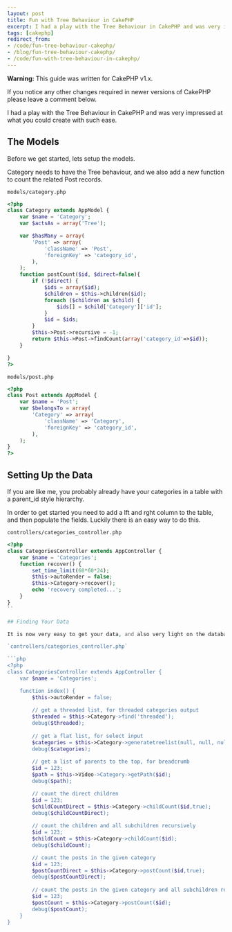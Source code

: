 ```yaml
---
layout: post
title: Fun with Tree Behaviour in CakePHP
excerpt: I had a play with the Tree Behaviour in CakePHP and was very impressed at what you could create with such ease.
tags: [cakephp]
redirect_from:
- /code/fun-tree-behaviour-cakephp/
- /blog/fun-tree-behaviour-cakephp/
- /code/fun-with-tree-behaviour-in-cakephp/
---
```


<div class="alert alert-warning" role="alert">
	<p><strong>Warning:</strong> This guide was written for <span class="label label-primary">CakePHP v1.x</span>.</p>
	<p>If you notice any other changes required in newer versions of CakePHP please leave a comment below.</p>
</div>

I had a play with the Tree Behaviour in CakePHP and was very impressed at what you could create with such ease.


## The Models

Before we get started, lets setup the models.

Category needs to have the Tree behaviour, and we also add a new function to count the related Post records.

`models/category.php`
```php
<?php
class Category extends AppModel {
	var $name = 'Category';
	var $actsAs = array('Tree');

	var $hasMany = array(
		'Post' => array(
			'className' => 'Post',
			'foreignKey' => 'category_id',
		),
	);
	function postCount($id, $direct=false){
		if (!$direct) {
			$ids = array($id);
			$children = $this->children($id);
			foreach ($children as $child) {
				$ids[] = $child['Category']['id'];
			}
			$id = $ids;
		}
		$this->Post->recursive = -1;
		return $this->Post->findCount(array('category_id'=>$id));
	}

}
?>
```

`models/post.php`

```php
<?php
class Post extends AppModel {
	var $name = 'Post';
    var $belongsTo = array(
        'Category' => array(
            'className' => 'Category',
            'foreignKey' => 'category_id',
        ),
	);
}
?>
```

## Setting Up the Data

If you are like me, you probably already have your categories in a table with a parent_id style hierarchy.

In order to get started you need to add a lft and rght column to the table, and then populate the fields.  Luckily there is an easy way to do this.

`controllers/categories_controller.php`

```php
<?php
class CategoriesController extends AppController {
	var $name = 'Categories';
	function recover() {
		set_time_limit(60*60*24);
		$this->autoRender = false;
		$this->Category->recover();
		echo 'recovery completed...';
	}
}
``

## Finding Your Data

It is now very easy to get your data, and also very light on the database.

`controllers/categories_controller.php`

```php
<?php
class CategoriesController extends AppController {
	var $name = 'Categories';

	function index() {
		$this->autoRender = false;
		
		// get a threaded list, for threaded categories output
		$threaded = $this->Category->find('threaded');
		debug($threaded);		
		
		// get a flat list, for select input
        $categories = $this->Category->generatetreelist(null, null, null, ' --| ');
		debug($categories);		
		
		// get a list of parents to the top, for breadcrumb
		$id = 123;
		$path = $this->Video->Category->getPath($id);
		debug($path); 

		// count the direct children
		$id = 123;
		$childCountDirect = $this->Category->childCount($id,true); 
		debug($childCountDirect); 
		
		// count the children and all subchildren recursively 
		$id = 123;
		$childCount = $this->Category->childCount($id); 
		debug($childCount); 

		// count the posts in the given category
		$id = 123;
		$postCountDirect = $this->Category->postCount($id,true); 
		debug($postCountDirect); 
		
		// count the posts in the given category and all subchildren recursively
		$id = 123;
		$postCount = $this->Category->postCount($id); 
		debug($postCount); 
	}
}
```
